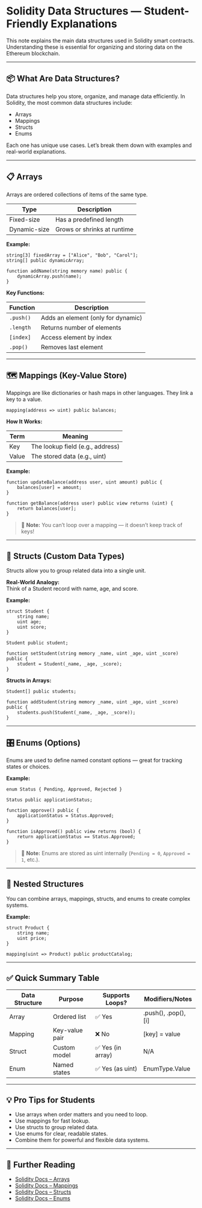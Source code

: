 # Solidity Data Structures — Student-Friendly Explanations

This note explains the main data structures used in Solidity smart contracts. Understanding these is essential for organizing and storing data on the Ethereum blockchain.

---

## 📦 What Are Data Structures?

Data structures help you store, organize, and manage data efficiently. In Solidity, the most common data structures include:

- Arrays
- Mappings
- Structs
- Enums

Each one has unique use cases. Let’s break them down with examples and real-world explanations.

---

## 📋 Arrays

Arrays are ordered collections of items of the same type.

| Type         | Description                   |
|--------------|------------------------------|
| Fixed-size   | Has a predefined length       |
| Dynamic-size | Grows or shrinks at runtime  |

**Example:**
```solidity
string[3] fixedArray = ["Alice", "Bob", "Carol"];
string[] public dynamicArray;

function addName(string memory name) public {
    dynamicArray.push(name);
}
```

**Key Functions:**

| Function   | Description                          |
|------------|--------------------------------------|
| `.push()`  | Adds an element (only for dynamic)   |
| `.length`  | Returns number of elements           |
| `[index]`  | Access element by index              |
| `.pop()`   | Removes last element                 |

---

## 🗺️ Mappings (Key-Value Store)

Mappings are like dictionaries or hash maps in other languages. They link a key to a value.

```solidity
mapping(address => uint) public balances;
```

**How It Works:**

| Term  | Meaning                        |
|-------|--------------------------------|
| Key   | The lookup field (e.g., address)|
| Value | The stored data (e.g., uint)   |

**Example:**
```solidity
function updateBalance(address user, uint amount) public {
    balances[user] = amount;
}

function getBalance(address user) public view returns (uint) {
    return balances[user];
}
```
> 🧠 **Note:** You can’t loop over a mapping — it doesn’t keep track of keys!

---

## 🧱 Structs (Custom Data Types)

Structs allow you to group related data into a single unit.

**Real-World Analogy:**  
Think of a Student record with name, age, and score.

**Example:**
```solidity
struct Student {
    string name;
    uint age;
    uint score;
}

Student public student;

function setStudent(string memory _name, uint _age, uint _score) public {
    student = Student(_name, _age, _score);
}
```

**Structs in Arrays:**
```solidity
Student[] public students;

function addStudent(string memory _name, uint _age, uint _score) public {
    students.push(Student(_name, _age, _score));
}
```

---

## 🎛️ Enums (Options)

Enums are used to define named constant options — great for tracking states or choices.

**Example:**
```solidity
enum Status { Pending, Approved, Rejected }

Status public applicationStatus;

function approve() public {
    applicationStatus = Status.Approved;
}

function isApproved() public view returns (bool) {
    return applicationStatus == Status.Approved;
}
```
> 🧠 **Note:** Enums are stored as uint internally (`Pending = 0`, `Approved = 1`, etc.).

---

## 🔁 Nested Structures

You can combine arrays, mappings, structs, and enums to create complex systems.

**Example:**
```solidity
struct Product {
    string name;
    uint price;
}

mapping(uint => Product) public productCatalog;
```

---

## ✅ Quick Summary Table

| Data Structure | Purpose         | Supports Loops? | Modifiers/Notes              |
|----------------|----------------|-----------------|------------------------------|
| Array          | Ordered list   | ✅ Yes          | .push(), .pop(), [i]         |
| Mapping        | Key-value pair | ❌ No           | [key] = value                |
| Struct         | Custom model   | ✅ Yes (in array)| N/A                          |
| Enum           | Named states   | ✅ Yes (as uint) | EnumType.Value               |


---

## 💡 Pro Tips for Students

- Use arrays when order matters and you need to loop.
- Use mappings for fast lookup.
- Use structs to group related data.
- Use enums for clear, readable states.
- Combine them for powerful and flexible data systems.

---

## 📘 Further Reading

- [Solidity Docs – Arrays](https://docs.soliditylang.org/en/latest/types.html#arrays)
- [Solidity Docs – Mappings](https://docs.soliditylang.org/en/latest/types.html#mappings)
- [Solidity Docs – Structs](https://docs.soliditylang.org/en/latest/types.html#structs)
- [Solidity Docs – Enums](https://docs.soliditylang.org/en/latest/types.html#enums)